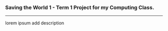 ### Saving the World 1 - Term 1 Project for my Computing Class.
---------------

lorem ipsum add description

